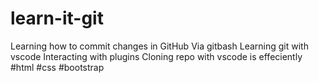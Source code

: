 # learn-it-git
Learning how to commit changes in GitHub
Via gitbash 
Learning git with vscode
Interacting  with plugins
Cloning repo with vscode is effeciently 
#html #css
#bootstrap

